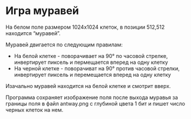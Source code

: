 # Игра муравей

На белом поле размером 1024x1024 клеток, в позиции 512,512 находится “муравей”.

Муравей двигается по следующим правилам:

* На белой клетке - поворачивает на 90° по часовой стрелке, инвертирует пиксель и пермещается вперед на одну клетку
* На черной клетке - поворачиват на 90° против часовой стрелки, инвертирует пиксель и перемещается вперед на одну клетку

Изачально муравей находится на белой клетке и смотрит вверх.

Программа сохраняет изображение поля после выхода муравья за границы поля в файл antway.png с глубиной цвета 1 бит и пишет число черных клеток на нем.
